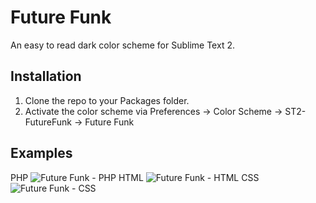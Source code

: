 # Future Funk #
An easy to read dark color scheme for Sublime Text 2.

## Installation ##
1. Clone the repo to your Packages folder.
2. Activate the color scheme via Preferences -> Color Scheme -> ST2-FutureFunk -> Future Funk

## Examples ##
PHP
![Future Funk - PHP](https://raw.github.com/Twiebie/ST2-FutureFunk/master/examples/FutureFunk-PHP.jpg)
HTML
![Future Funk - HTML](https://raw.github.com/Twiebie/ST2-FutureFunk/master/examples/FutureFunk-HTML.jpg)
CSS
![Future Funk - CSS](https://raw.github.com/Twiebie/ST2-FutureFunk/master/examples/FutureFunk-CSS.jpg)